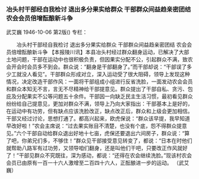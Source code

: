 ### 冶头村干部经自我检讨  退出多分果实给群众  干部群众间益趋亲密团结  农会会员倍增酝酿新斗争
武艾巍
1946-10-06
第2版()
专栏：

　　冶头村干部经自我检讨
    退出多分果实给群众
    干部群众间益趋亲密团结
    农会会员倍增酝酿新斗争
    【本报陵川讯】本县冶头村经过群众翻身运动，已解决了大部土地问题，干部在运动中也很积极负责，但因果实分配不公，引起群众不满，致农会开会时会员多不到会。群众说：“翻身是干部翻身了。”而干部却说：“干部误了多少工就没人看见”。干部群众形成对立，深入运动受了很大阻碍，领导上发现这种情况，决定改造干部作风：一面将干部组成小组进行反省洗脸，一面发动农会会员和群众本知无不言，言无不尽精神给干部提意见。群众提出了干部自私、贪污、包庇及分配果实不公等问题五十余件。干部因一向缺乏民主生活习惯，最初看见群众纷纷给自己提意见，更加对群众不满，领导上乃向大家指出：干部基本上是好的，在运动中有功劳，但有缺点应该洗脸改正，缺点改正后，群众和上级会更加相信。干部又经过讨论，思想打通了。都高兴起来，欧虎保说：“群众该早提，我早知道早改好啦！”农会主席说：“过去果实账目不清楚，也没有个底，怨不得群众提意见。”六个干部自动给群众退出好地十七亩，虎保还要退出六间房子，群众说：“算了吧，你弟兄们多，不够住！”群众见干部接受意见转变了，都说：“日本在时他们就帮助八路军有过功劳，又领导咱们翻身，还是叫他们干吧，只要改正作风就好了！”干部见群众不究既往，深为感动，都说：“还得在农会继续洗脸。”现该村农会会员已由原有一百一十六人激增至二百四十六人，正酝酿进一步的运动。                      （武艾巍）
